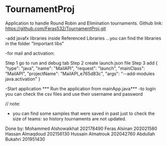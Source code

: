 # TournamentProj
Application to handle Round Robin and Elimination tournaments.
Github link: https://github.com/Feras532/TournamentProj.git

-add javafx libraries inside Referenced Libraries
...you can find the libraries in the folder "Important libs"


-for mail and activation:

 Step 1 go to run and debug tab
 Step 2 create launch.json file
 Step 3 add 
        {
            "type": "java",
            "name": "MailAPI",
            "request": "launch",
            "mainClass": "MailAPI",
            "projectName": "MailAPI_e765d83c",
            "args": "--add-modules java.activation"
        }

-Start application
*** Run the application from mainApp.java***
-to login 
you can check the csv files and use their username and password


// note:
- you can find some samples that were saved in past just to check the size of teams:
 so history tournaments are not  updated.



Done by:
Mohammed Alshowaikhat 202178490
Feras Alsinan       202021580
Hassan Almaqdoud 202156130
Hussain Almatrouk 202042760
Abdullah Bukahri 201951430